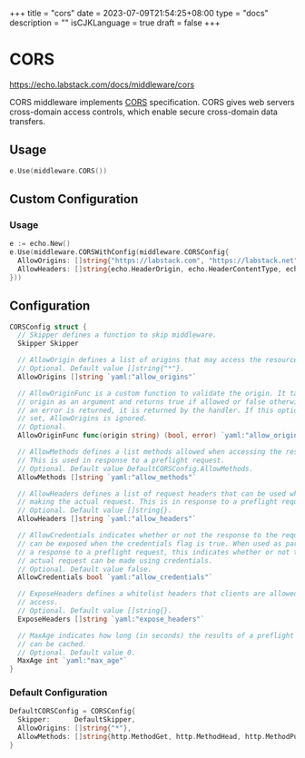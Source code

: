 +++
title = "cors"
date = 2023-07-09T21:54:25+08:00
type = "docs"
description = ""
isCJKLanguage = true
draft = false
+++

# CORS

https://echo.labstack.com/docs/middleware/cors

CORS middleware implements [CORS](http://www.w3.org/TR/cors) specification. CORS gives web servers cross-domain access controls, which enable secure cross-domain data transfers.

## Usage

```go
e.Use(middleware.CORS())
```



## Custom Configuration

### Usage

```go
e := echo.New()
e.Use(middleware.CORSWithConfig(middleware.CORSConfig{
  AllowOrigins: []string{"https://labstack.com", "https://labstack.net"},
  AllowHeaders: []string{echo.HeaderOrigin, echo.HeaderContentType, echo.HeaderAccept},
}))
```



## Configuration

```go
CORSConfig struct {
  // Skipper defines a function to skip middleware.
  Skipper Skipper

  // AllowOrigin defines a list of origins that may access the resource.
  // Optional. Default value []string{"*"}.
  AllowOrigins []string `yaml:"allow_origins"`

  // AllowOriginFunc is a custom function to validate the origin. It takes the
  // origin as an argument and returns true if allowed or false otherwise. If
  // an error is returned, it is returned by the handler. If this option is
  // set, AllowOrigins is ignored.
  // Optional.
  AllowOriginFunc func(origin string) (bool, error) `yaml:"allow_origin_func"`

  // AllowMethods defines a list methods allowed when accessing the resource.
  // This is used in response to a preflight request.
  // Optional. Default value DefaultCORSConfig.AllowMethods.
  AllowMethods []string `yaml:"allow_methods"`

  // AllowHeaders defines a list of request headers that can be used when
  // making the actual request. This is in response to a preflight request.
  // Optional. Default value []string{}.
  AllowHeaders []string `yaml:"allow_headers"`

  // AllowCredentials indicates whether or not the response to the request
  // can be exposed when the credentials flag is true. When used as part of
  // a response to a preflight request, this indicates whether or not the
  // actual request can be made using credentials.
  // Optional. Default value false.
  AllowCredentials bool `yaml:"allow_credentials"`

  // ExposeHeaders defines a whitelist headers that clients are allowed to
  // access.
  // Optional. Default value []string{}.
  ExposeHeaders []string `yaml:"expose_headers"`

  // MaxAge indicates how long (in seconds) the results of a preflight request
  // can be cached.
  // Optional. Default value 0.
  MaxAge int `yaml:"max_age"`
}
```



### Default Configuration

```go
DefaultCORSConfig = CORSConfig{
  Skipper:      DefaultSkipper,
  AllowOrigins: []string{"*"},
  AllowMethods: []string{http.MethodGet, http.MethodHead, http.MethodPut, http.MethodPatch, http.MethodPost, http.MethodDelete},
}
```